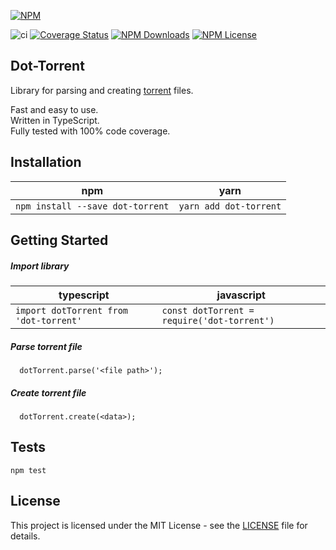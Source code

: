 
[![NPM](https://nodei.co/npm/dot-torrent.png)](https://npmjs.org/package/dot-torrent)

![ci](https://github.com/IvanSolomakhin/dot-torrent/workflows/ci/badge.svg)
[![Coverage Status](https://coveralls.io/repos/github/IvanSolomakhin/dot-torrent/badge.svg)](https://coveralls.io/github/IvanSolomakhin/dot-torrent)
[![NPM Downloads](https://img.shields.io/npm/dt/dot-torrent)](https://npmjs.org/package/dot-torrent)
[![NPM License](https://img.shields.io/npm/l/dot-torrent)](LICENSE)

## Dot-Torrent
  Library for parsing and creating [torrent](https://en.wikipedia.org/wiki/Torrent_file) files.  
  
  Fast and easy to use.  
  Written in TypeScript.  
  Fully tested with 100% code coverage.  

  
## Installation
| npm | yarn |
|---|---|
| `npm install --save dot-torrent` | `yarn add dot-torrent` |

## Getting Started

##### Import library
| typescript | javascript |
|---|---|
| ` import dotTorrent from 'dot-torrent' ` | ` const dotTorrent = require('dot-torrent') `|

##### Parse torrent file
```
  dotTorrent.parse('<file path>');
```

##### Create torrent file
```
  dotTorrent.create(<data>);
```

## Tests
  ```
  npm test
  ```

## License
This project is licensed under the MIT License - see the [LICENSE](LICENSE) file for details.
